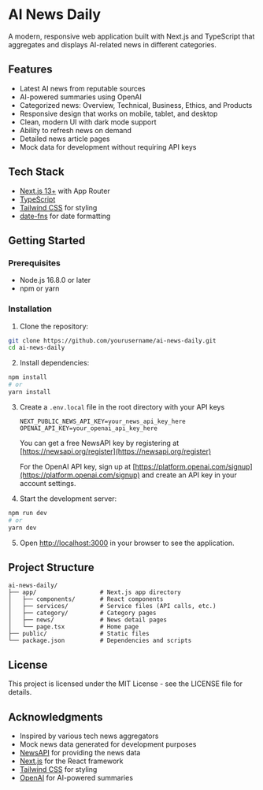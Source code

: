 # AI News Daily

A modern, responsive web application built with Next.js and TypeScript that aggregates and displays AI-related news in different categories.

## Features

- Latest AI news from reputable sources
- AI-powered summaries using OpenAI
- Categorized news: Overview, Technical, Business, Ethics, and Products
- Responsive design that works on mobile, tablet, and desktop
- Clean, modern UI with dark mode support
- Ability to refresh news on demand
- Detailed news article pages
- Mock data for development without requiring API keys

## Tech Stack

- [Next.js 13+](https://nextjs.org/) with App Router
- [TypeScript](https://www.typescriptlang.org/)
- [Tailwind CSS](https://tailwindcss.com/) for styling
- [date-fns](https://date-fns.org/) for date formatting

## Getting Started

### Prerequisites

- Node.js 16.8.0 or later
- npm or yarn

### Installation

1. Clone the repository:

```bash
git clone https://github.com/yourusername/ai-news-daily.git
cd ai-news-daily
```

2. Install dependencies:

```bash
npm install
# or
yarn install
```

3. Create a `.env.local` file in the root directory with your API keys
   ```
   NEXT_PUBLIC_NEWS_API_KEY=your_news_api_key_here
   OPENAI_API_KEY=your_openai_api_key_here
   ```
   
   You can get a free NewsAPI key by registering at [https://newsapi.org/register](https://newsapi.org/register)
   
   For the OpenAI API key, sign up at [https://platform.openai.com/signup](https://platform.openai.com/signup) and create an API key in your account settings.

4. Start the development server:

```bash
npm run dev
# or
yarn dev
```

5. Open [http://localhost:3000](http://localhost:3000) in your browser to see the application.

## Project Structure

```
ai-news-daily/
├── app/                  # Next.js app directory
│   ├── components/       # React components
│   ├── services/         # Service files (API calls, etc.)
│   ├── category/         # Category pages
│   ├── news/             # News detail pages
│   └── page.tsx          # Home page
├── public/               # Static files
└── package.json          # Dependencies and scripts
```

## License

This project is licensed under the MIT License - see the LICENSE file for details.

## Acknowledgments

- Inspired by various tech news aggregators
- Mock news data generated for development purposes
- [NewsAPI](https://newsapi.org/) for providing the news data
- [Next.js](https://nextjs.org/) for the React framework
- [Tailwind CSS](https://tailwindcss.com/) for styling
- [OpenAI](https://openai.com/) for AI-powered summaries
